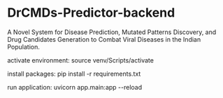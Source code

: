 # DrCMDs-Predictor-backend

 A Novel System for Disease Prediction, Mutated Patterns Discovery, and Drug Candidates Generation to Combat Viral Diseases in the Indian Population.

activate environment:
source venv/Scripts/activate

install packages:
pip install -r requirements.txt

run application:
uvicorn app.main:app --reload